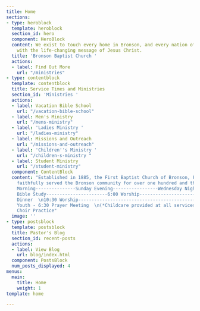 ```yaml
---
title: Home
sections:
- type: heroblock
  template: heroblock
  section_id: hero
  component: HeroBlock
  content: We exist to touch every home in Bronson, and every nation of the world
    with the life-changing message of Jesus Christ.
  title: 'Bronson Baptist Church '
  actions:
  - label: Find Out More
    url: "/ministries"
- type: contentblock
  template: contentblock
  title: Service Times and Ministries
  section_id: 'Ministries '
  actions:
  - label: Vacation Bible School
    url: "/vacation-bible-school"
  - label: Men's Ministry
    url: "/mens-ministry"
  - label: 'Ladies Ministry '
    url: "/ladies-ministry"
  - label: Missions and Outreach
    url: "/missions-and-outreach"
  - label: 'Children''s Ministry '
    url: "/children-s-ministry "
  - label: Student Ministry
    url: "/student-ministry"
  component: ContentBlock
  content: "Established in 1885, the First Baptist Church of Bronson, Florida has
    faithfully served the Bronson community for over one hundred and thirty-four years.\n\n**Sunday
    Morning---------------Sunday Evening-----------------Wednesday Night**  \n9:15
    Bible Study-----------------------6:00 Worship-----------------------------5:45
    Dinner  \n10:30 Worship---------------------------------------------------------6:15
    Youth - 6:30 Prayer Meeting  \n(*Childcare provided at all services)--------------------------------------7:30
    Choir Practice"
  image: ''
- type: postsblock
  template: postsblock
  title: Pastor's Blog
  section_id: recent-posts
  actions:
  - label: View Blog
    url: blog/index.html
  component: PostsBlock
  num_posts_displayed: 4
menus:
  main:
    title: Home
    weight: 1
template: home

---
```

